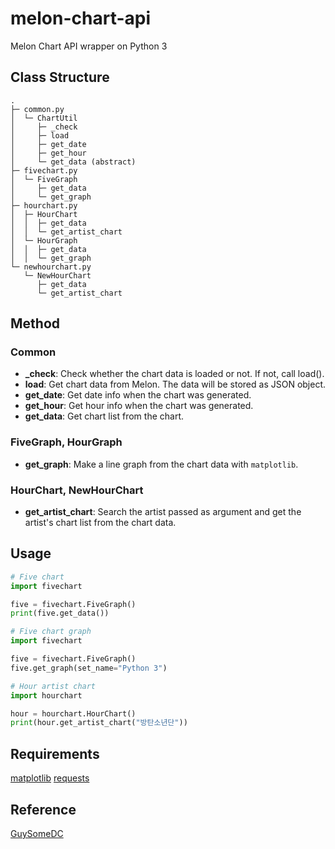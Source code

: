 # melon-chart-api

Melon Chart API wrapper on Python 3

## Class Structure
```
.
├─ common.py
│  └─ ChartUtil
│     ├─ _check
│     ├─ load
│     ├─ get_date
│     ├─ get_hour
│     └─ get_data (abstract)
├─ fivechart.py
│  └─ FiveGraph
│     ├─ get_data
│     └─ get_graph
├─ hourchart.py
│  ├─ HourChart
│  │  ├─ get_data
│  │  └─ get_artist_chart
│  └─ HourGraph
│  │  ├─ get_data
│  │  └─ get_graph
└─ newhourchart.py
   └─ NewHourChart
      ├─ get_data
      └─ get_artist_chart
```

## Method
### Common
- **_check**: Check whether the chart data is loaded or not. If not, call load().
- **load**: Get chart data from Melon. The data will be stored as JSON object.
- **get_date**: Get date info when the chart was generated.
- **get_hour**: Get hour info when the chart was generated.
- **get_data**: Get chart list from the chart.

### FiveGraph, HourGraph
- **get_graph**: Make a line graph from the chart data with `matplotlib`.

### HourChart, NewHourChart
- **get_artist_chart**: Search the artist passed as argument and get the artist's chart list from the chart data.

## Usage
```Python
# Five chart
import fivechart

five = fivechart.FiveGraph()
print(five.get_data())

# Five chart graph
import fivechart

five = fivechart.FiveGraph()
five.get_graph(set_name="Python 3")

# Hour artist chart
import hourchart

hour = hourchart.HourChart()
print(hour.get_artist_chart("방탄소년단"))
```

## Requirements
[matplotlib](https://pypi.org/project/matplotlib/)
[requests](https://pypi.org/project/requests/)

## Reference
[GuySomeDC](https://github.com/GuySomeDC/melon-chart-api)
